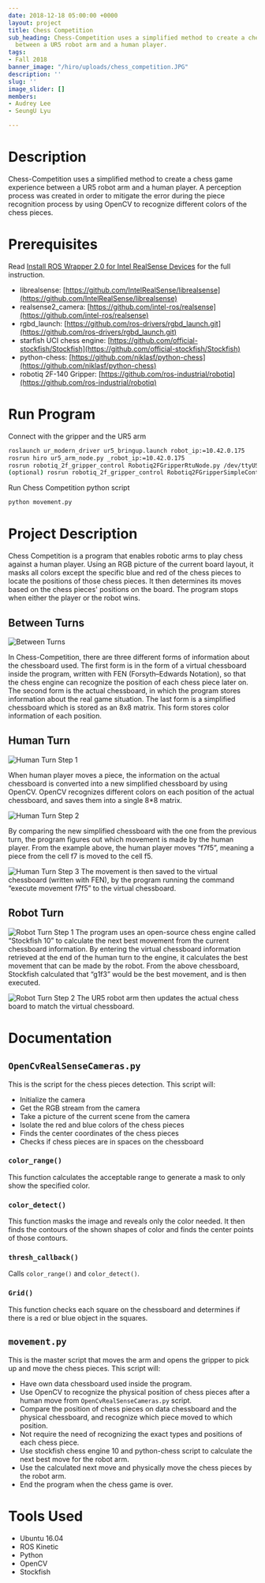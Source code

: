 ```yaml
---
date: 2018-12-18 05:00:00 +0000
layout: project
title: Chess Competition
sub_heading: Chess-Competition uses a simplified method to create a chess game experience
  between a UR5 robot arm and a human player.
tags:
- Fall 2018
banner_image: "/hiro/uploads/chess_competition.JPG"
description: ''
slug: ''
image_slider: []
members:
- Audrey Lee
- SeungU Lyu

---
```

# Description

Chess-Competition uses a simplified method to create a chess game experience between a UR5 robot arm and a human player. A perception process was created in order to mitigate the error during the piece recognition process by using OpenCV to recognize different colors of the chess pieces.

# Prerequisites

Read [Install ROS Wrapper 2.0 for Intel RealSense Devices](https://github.com/olinrobotics/hiro/wiki/Tutorial:-Install-ROS-Wrapper-2.0-for-Intel-RealSense-Devices) for the full instruction.

* librealsense: [https://github.com/IntelRealSense/librealsense](https://github.com/IntelRealSense/librealsense)
* realsense2_camera: [https://github.com/intel-ros/realsense](https://github.com/intel-ros/realsense)
* rgbd_launch: [https://github.com/ros-drivers/rgbd_launch.git](https://github.com/ros-drivers/rgbd_launch.git)
* starfish UCI chess engine: [https://github.com/official-stockfish/Stockfish](https://github.com/official-stockfish/Stockfish)
* python-chess: [https://github.com/niklasf/python-chess](https://github.com/niklasf/python-chess)
* robotiq 2F-140 Gripper: [https://github.com/ros-industrial/robotiq](https://github.com/ros-industrial/robotiq)

# Run Program

Connect with the gripper and the UR5 arm

```bash
roslaunch ur_modern_driver ur5_bringup.launch robot_ip:=10.42.0.175
rosrun hiro ur5_arm_node.py _robot_ip:=10.42.0.175
rosrun robotiq_2f_gripper_control Robotiq2FGripperRtuNode.py /dev/ttyUSB0
(optional) rosrun robotiq_2f_gripper_control Robotiq2FGripperSimpleController.py
```

Run Chess Competition python script

```bash
python movement.py
```

# Project Description

Chess Competition is a program that enables robotic arms to play chess against a human player. Using an RGB picture of the current board layout, it masks all colors except the specific blue and red of the chess pieces to locate the positions of those chess pieces. It then determines its moves based on the chess pieces' positions on the board. The program stops when either the player or the robot wins.

## Between Turns

![Between Turns](hiro_active/projects/chess/BetweenTurns.png)

In Chess-Competition, there are three different forms of information about the chessboard used. The first form is in the form of a virtual chessboard inside the program, written with FEN (Forsyth–Edwards Notation), so that the chess engine can recognize the position of each chess piece later on. The second form is the actual chessboard, in which the program stores information about the real game situation. The last form is a simplified chessboard which is stored as an 8x8 matrix. This form stores color information of each position.

## Human Turn

![Human Turn Step 1](hiro_active/projects/chess/HumanTurn.png)

When human player moves a piece, the information on the actual chessboard is converted into a new simplified chessboard by using OpenCV. OpenCV recognizes different colors on each position of the actual chessboard, and saves them into a single 8*8 matrix.

![Human Turn Step 2](hiro_active/projects/chess/HumanTurn2.png)

By comparing the new simplified chessboard with the one from the previous turn, the program figures out which movement is made by the human player. From the example above, the human player moves “f7f5”, meaning a piece from the cell f7 is moved to the cell f5.

![Human Turn Step 3](hiro_active/projects/chess/HumanTurn3.png) The movement is then saved to the virtual chessboard (written with FEN), by the program running the command “execute movement f7f5” to the virtual chessboard.

## Robot Turn

![Robot Turn Step 1](hiro_active/projects/chess/RobotTurn.png) The program uses an open-source chess engine called “Stockfish 10” to calculate the next best movement from the current chessboard information. By entering the virtual chessboard information retrieved at the end of the human turn to the engine, it calculates the best movement that can be made by the robot. From the above chessboard, Stockfish calculated that “g1f3” would be the best movement, and is then executed.

![Robot Turn Step 2](hiro_active/projects/chess/RobotTurn2.png) The UR5 robot arm then updates the actual chess board to match the virtual chessboard.

# Documentation

## `OpenCvRealSenseCameras.py`

This is the script for the chess pieces detection. This script will:

* Initialize the camera
* Get the RGB stream from the camera
* Take a picture of the current scene from the camera
* Isolate the red and blue colors of the chess pieces
* Finds the center coordinates of the chess pieces
* Checks if chess pieces are in spaces on the chessboard

### `color_range()`

This function calculates the acceptable range to generate a mask to only show the specified color.

### `color_detect()`

This function masks the image and reveals only the color needed. It then finds the contours of the shown shapes of color and finds the center points of those contours.

### `thresh_callback()`

Calls `color_range()` and `color_detect()`.

### `Grid()`

This function checks each square on the chessboard and determines if there is a red or blue object in the squares.

## `movement.py`

This is the master script that moves the arm and opens the gripper to pick up and move the chess pieces. This script will:

* Have own data chessboard used inside the program.
* Use OpenCV to recognize the physical position of chess pieces after a human move from `OpenCvRealSenseCameras.py` script.
* Compare the position of chess pieces on data chessboard and the physical chessboard, and recognize which piece moved to which position.
* Not require the need of recognizing the exact types and positions of each chess piece.
* Use stockfish chess engine 10 and python-chess script to calculate the next best move for the robot arm.
* Use the calculated next move and physically move the chess pieces by the robot arm.
* End the program when the chess game is over.

# Tools Used

* Ubuntu 16.04
* ROS Kinetic
* Python
* OpenCV
* Stockfish